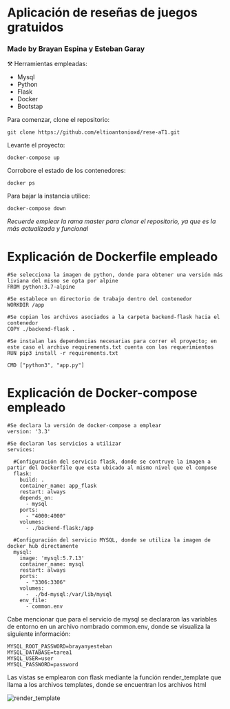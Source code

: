 # Aplicación de reseñas de juegos gratuidos
### Made by Brayan Espina y Esteban Garay

:hammer_and_pick:	Herramientas empleadas:
- Mysql
- Python
- Flask
- Docker
- Bootstap

Para comenzar, clone el repositorio:
```
git clone https://github.com/eltioantonioxd/rese-aT1.git
```
Levante el proyecto:
```
docker-compose up
```

Corrobore el estado de los contenedores:
```
docker ps
```

Para bajar la instancia utilice:

```
docker-compose down
```
*Recuerde emplear la rama master para clonar el repositorio, ya que es la más actualizada y funcional*

# Explicación de Dockerfile empleado

```
#Se selecciona la imagen de python, donde para obtener una versión más liviana del mismo se opta por alpine
FROM python:3.7-alpine

#Se establece un directorio de trabajo dentro del contenedor
WORKDIR /app

#Se copian los archivos asociados a la carpeta backend-flask hacia el contenedor
COPY ./backend-flask .

#Se instalan las dependencias necesarias para correr el proyecto; en este caso el archivo requirements.txt cuenta con los requerimientos
RUN pip3 install -r requirements.txt

CMD ["python3", "app.py"]
```

# Explicación de Docker-compose empleado

```
#Se declara la versión de docker-compose a emplear
version: '3.3'

#Se declaran los servicios a utilizar
services:

  #Configuración del servicio flask, donde se contruye la imagen a partir del Dockerfile que esta ubicado al mismo nivel que el compose
  flask: 
    build: .
    container_name: app_flask
    restart: always
    depends_on:
      - mysql
    ports:
      - "4000:4000"
    volumes:
      - ./backend-flask:/app

  #Configuración del servicio MYSQL, donde se utiliza la imagen de docker hub directamente
  mysql:
    image: 'mysql:5.7.13'
    container_name: mysql
    restart: always
    ports:
      - "3306:3306"
    volumes:
      -  ./bd-mysql:/var/lib/mysql
    env_file:
      - common.env
  ```
  
 Cabe mencionar que para el servicio de mysql se declararon las variables de entorno en un archivo nombrado common.env, donde se visualiza la siguiente información:
```
MYSQL_ROOT_PASSWORD=brayanyesteban
MYSQL_DATABASE=tarea1
MYSQL_USER=user
MYSQL_PASSWORD=password
```


Las vistas se emplearon con flask mediante la función render_template que llama a los archivos templates, donde se encuentran los archivos html 

![render_template](https://user-images.githubusercontent.com/91589175/196330759-dc00ad05-ed42-4d1c-b737-c7b5da4e305d.png)
